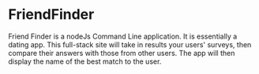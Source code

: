 # FriendFinder
Friend Finder is a nodeJs Command Line application. It is essentially a dating app.
This full-stack site will take in results your users' surveys, then compare their 
answers with those from other users. The app will then display the name of the best match to the user.
